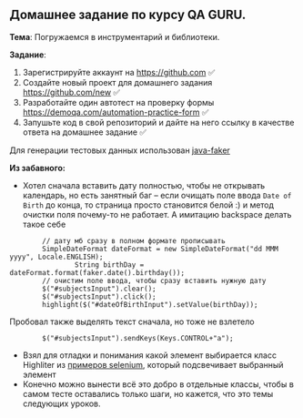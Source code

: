 ## Домашнее задание по курсу QA GURU.

**Тема**: Погружаемся в инструментарий и библиотеки.

**Задание**: 
1. Зарегистрируйте аккаунт на https://github.com :white_check_mark:
2. Создайте новый проект для домашнего задания https://github.com/new :white_check_mark:
3. Разработайте один автотест на проверку формы https://demoqa.com/automation-practice-form :white_check_mark:
4. Запушьте код в свой репозиторий и дайте на него ссылку в качестве ответа на домашнее задание :white_check_mark:


Для генерации тестовых данных использован [java-faker](https://github.com/DiUS/java-faker)

**Из забавного:**
- Хотел сначала вставить дату полностью, чтобы не открывать календарь, но есть занятный баг – если
очищать поле ввода `Date of Birth` до конца, то страница просто становится белой :) и метод очистки
поля почему-то не работает. А имитацию backspace делать такое себе
```
        // дату мб сразу в полном формате прописывать
        SimpleDateFormat dateFormat = new SimpleDateFormat("dd MMM yyyy", Locale.ENGLISH);
                String birthDay = dateFormat.format(faker.date().birthday());
        // очистим поле ввода, чтобы сразу вставить нужную дату
        $("#subjectsInput").clear();
        $("#subjectsInput").click();
        highlight($("#dateOfBirthInput").setValue(birthDay));
```
Пробовал также выделять текст сначала, но тоже не взлетело
```
        $("#subjectsInput").sendKeys(Keys.CONTROL+"a");
```
- Взял для отладки и понимания какой элемент выбирается класс Highliter
из [примеров selenium](https://github.com/selenide-examples/gmail/blob/master/test/org/selenide/examples/gmail/Highlighter.java), 
который подсвечивает выбранный элемент
- Конечно можно вынести всё это добро в отдельные классы, чтобы в самом тесте оставались только шаги,
но кажется, что это темы следующих уроков.

